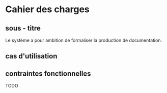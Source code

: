 # Cahier des charges

## sous - titre
Le système a pour ambition de formaliser la production de documentation.

## cas d'utilisation

## contraintes fonctionnelles
TODO
